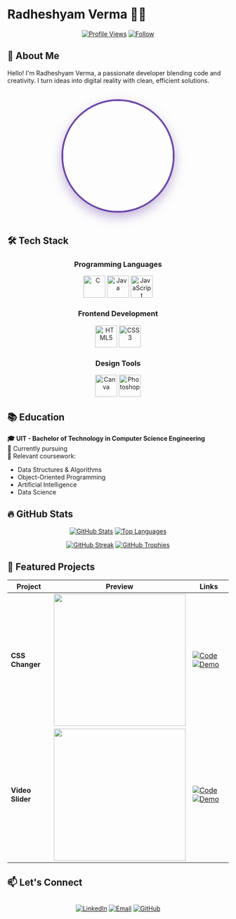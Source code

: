 # Radheshyam Verma 👨‍💻

<div align="center">
  
[![Profile Views](https://komarev.com/ghpvc/?username=radhe127&label=PROFILE+VIEWS&color=6e48aa&style=for-the-badge)](https://github.com/radhe127)
[![Follow](https://img.shields.io/github/followers/radhe127?label=FOLLOW+ME&style=for-the-badge&color=9d50bb)](https://github.com/radhe127?tab=followers)

</div>

## 🚀 About Me

Hello! I'm Radheshyam Verma, a passionate developer blending code and creativity. I turn ideas into digital reality with clean, efficient solutions.

<div align="center">
  <img src="https://raw.githubusercontent.com/radhe127/radhe127/main/profile.jpg" width="250" style="border-radius:50%; border:4px solid #6e48aa; box-shadow:0 10px 25px rgba(110,72,170,0.4); margin:20px 0">
</div>

## 🛠 Tech Stack

<div align="center">

### Programming Languages
<img src="https://cdn.jsdelivr.net/gh/devicons/devicon/icons/c/c-original.svg" width="50" title="C" />
<img src="https://cdn.jsdelivr.net/gh/devicons/devicon/icons/java/java-original-wordmark.svg" width="50" title="Java" />
<img src="https://cdn.jsdelivr.net/gh/devicons/devicon/icons/javascript/javascript-original.svg" width="50" title="JavaScript" />

### Frontend Development
<img src="https://cdn.jsdelivr.net/gh/devicons/devicon/icons/html5/html5-original-wordmark.svg" width="50" title="HTML5" />
<img src="https://cdn.jsdelivr.net/gh/devicons/devicon/icons/css3/css3-original-wordmark.svg" width="50" title="CSS3" />

### Design Tools
<img src="https://cdn.jsdelivr.net/gh/devicons/devicon/icons/canva/canva-original.svg" width="50" title="Canva" />
<img src="https://cdn.jsdelivr.net/gh/devicons/devicon/icons/photoshop/photoshop-plain.svg" width="50" title="Photoshop" />

</div>

## 📚 Education
**🎓 UIT - Bachelor of Technology in Computer Science Engineering**  
📅 Currently pursuing  
📖 Relevant coursework:  
- Data Structures & Algorithms
- Object-Oriented Programming
- Artificial Intelligence
- Data Science

## 🔥 GitHub Stats

<div align="center">
  
[![GitHub Stats](https://github-readme-stats.vercel.app/api?username=radhe127&show_icons=true&title_color=fff&icon_color=9d50bb&text_color=9f9f9f&bg_color=1a1a2e&hide_border=true)](https://github.com/radhe127)
[![Top Languages](https://github-readme-stats.vercel.app/api/top-langs/?username=radhe127&layout=compact&title_color=fff&text_color=9f9f9f&bg_color=1a1a2e&hide_border=true)](https://github.com/radhe127)

[![GitHub Streak](https://streak-stats.demolab.com/?user=radhe127&theme=radical&hide_border=true)](https://github.com/radhe127)
[![GitHub Trophies](https://github-profile-trophy.vercel.app/?username=radhe127&theme=onedark&no-frame=true&row=2&column=3)](https://github.com/radhe127)

</div>

## 🌟 Featured Projects

<div align="center">

| Project | Preview | Links |
|---------|---------|-------|
| **CSS Changer** | <img src="https://raw.githubusercontent.com/radhe127/CSS-Changer-Application/main/screenshot.png" width="300"> | [![Code](https://img.shields.io/badge/VIEW_CODE-6e48aa?style=for-the-badge)](https://github.com/radhe127/CSS-Changer-Application) [![Demo](https://img.shields.io/badge/LIVE_DEMO-9d50bb?style=for-the-badge)](https://radhe127.github.io/CSS-Changer-Application/) |
| **Video Slider** | <img src="https://raw.githubusercontent.com/radhe127/Video-Slider/main/screenshot.png" width="300"> | [![Code](https://img.shields.io/badge/VIEW_CODE-6e48aa?style=for-the-badge)](https://github.com/radhe127/Video-Slider) [![Demo](https://img.shields.io/badge/LIVE_DEMO-9d50bb?style=for-the-badge)](https://radhe127.github.io/Video-Slider/) |

</div>

## 📫 Let's Connect

<div align="center" style="margin-top:30px">

[![LinkedIn](https://img.shields.io/badge/LinkedIn-0077B5?style=for-the-badge&logo=linkedin&logoColor=white)](https://www.linkedin.com/in/radheshyam-verma)
[![Email](https://img.shields.io/badge/Email-D14836?style=for-the-badge&logo=gmail&logoColor=white)](mailto:radheverma569@outlook.com)
[![GitHub](https://img.shields.io/badge/GitHub-181717?style=for-the-badge&logo=github&logoColor=white)](https://github.com/radhe127)

</div>
